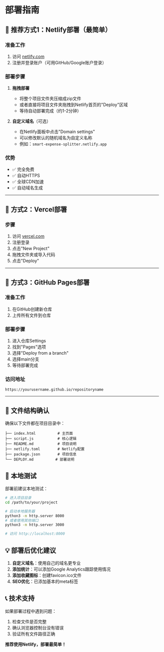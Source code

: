 # 部署指南

## 🚀 推荐方式1：Netlify部署（最简单）

### 准备工作
1. 访问 [netlify.com](https://netlify.com)
2. 注册并登录账户（可用GitHub/Google账户登录）

### 部署步骤
1. **拖拽部署**
   - 将整个项目文件夹压缩成zip文件
   - 或者直接将项目文件夹拖拽到Netlify首页的"Deploy"区域
   - 等待自动部署完成（约1-2分钟）

2. **自定义域名**（可选）
   - 在Netlify面板中点击"Domain settings"
   - 可以修改默认的随机域名为自定义名称
   - 例如：`smart-expense-splitter.netlify.app`

### 优势
- ✅ 完全免费
- ✅ 自动HTTPS
- ✅ 全球CDN加速
- ✅ 自动域名生成

---

## 🚀 方式2：Vercel部署

### 步骤
1. 访问 [vercel.com](https://vercel.com)
2. 注册登录
3. 点击"New Project"
4. 拖拽文件夹或导入代码
5. 点击"Deploy"

---

## 🚀 方式3：GitHub Pages部署

### 准备工作
1. 在GitHub创建新仓库
2. 上传所有文件到仓库

### 部署步骤
1. 进入仓库Settings
2. 找到"Pages"选项
3. 选择"Deploy from a branch"
4. 选择main分支
5. 等待部署完成

### 访问地址
`https://yourusername.github.io/repositoryname`

---

## 📁 文件结构确认

确保以下文件都在项目目录中：
```
├── index.html          # 主页面
├── script.js           # 核心逻辑
├── README.md           # 项目说明
├── netlify.toml        # Netlify配置
├── package.json        # 项目信息
└── DEPLOY.md          # 部署说明
```

## 🔧 本地测试

部署前建议本地测试：
```bash
# 进入项目目录
cd /path/to/your/project

# 启动本地服务器
python3 -m http.server 8000
# 或者使用其他端口
python3 -m http.server 3000

# 访问 http://localhost:8000
```

## 💡 部署后优化建议

1. **自定义域名**：使用自己的域名更专业
2. **添加统计**：可以添加Google Analytics跟踪使用情况
3. **添加收藏图标**：创建favicon.ico文件
4. **SEO优化**：已添加基本的meta标签

## 📞 技术支持

如果部署过程中遇到问题：
1. 检查文件是否完整
2. 确认浏览器控制台没有错误
3. 验证所有文件路径正确

**推荐使用Netlify，部署最简单！** 